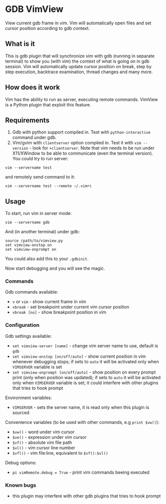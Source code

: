 # GDB VimView
View current gdb frame in vim.
Vim will automatically open files and set cursor position according to gdb context.

## What is it
This is gdb plugin that will synchronize vim with gdb (running in separate terminal) to show you (with vim) the context of what is going on in gdb session. Vim will automatically update cursor position on break, step by step execution, backtrace examination, thread changes and many more.

## How does it work
Vim has the ability to run as server, executing remote commands. VimView is a Python plugin that exploit this feature.

## Requirements
1. Gdb with python support compiled in. Test with `python-interactive` command under gdb.
2. Vim/gvim with `clientserver` option compiled in. Test it with `vim --version` - look for `+clientserver`. Note that vim needs to be run under X11/XWindow to be able to communicate (even the terminal version).
You could try to run server:
```
vim --servername test
```
and remotely send command to it:
```
vim --servername test --remote ~/.vimrc
```

## Usage
To start, run vim in server mode:
```
vim --servername gdb
```
And (in another terminal) under gdb:
```
source /path/to/vimview.py
set vimview-onstop on
set vimview-onprompt on
```
You could also add this to your `.gdbinit`.

Now start debugging and you will see the magic.

### Commands
Gdb commands available:
 - `v` or `vim` - show current frame in vim
 - `vbreak` - set breakpoint under current vim cursor position
 - `vbreak [no]` - show breakpoint position in vim

### Configuration
Gdb settings available:
 - `set vimview-server [name]` - change vim server name to use, default is `gdb`
 - `set vimview-onstop [on/off/auto]` - show current position in vim whenever debugging stops; if sets to `auto` it will be activated only when `VIMSERVER` variable is set
 - `set vimview-onprompt [on/off/auto]` - show position on every prompt print (only when position was updated); if sets to `auto` it will be activated only when `VIMSERVER` variable is set; it could interfere with other plugins that tries to hook prompt

Environment variables:
 - `VIMSERVER` - sets the server name, it is read only when this plugin is sourced

Convenience variables (to be used with other commands, e.g `print $vw()`):
 - `$vw()` - word under vim cursor
 - `$ve()` - expression under vim cursor
 - `$vf()` - absolute vim file path
 - `$vl()` - vim cursor line number
 - `$vfl()` - vim file:line, equivalent to `$vf():$vl()`

Debug options:
 - `pi vimRemote.debug = True` - print vim commands beeing executed

### Known bugs
 - this plugin may interfere with other gdb plugins that tries to hook prompt

